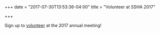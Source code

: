 +++
date = "2017-07-30T13:53:36-04:00"
title = "Volunteer at SSHA 2017"

+++

Sign up to [volunteer](/volunteer/) at the 2017 annual meeting!
